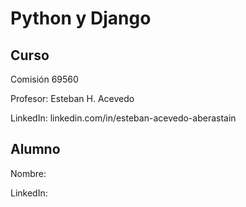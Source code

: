 # Python y Django

## Curso

Comisión 69560

Profesor: Esteban H. Acevedo

LinkedIn: linkedin.com/in/esteban-acevedo-aberastain

## Alumno

Nombre:

LinkedIn:
